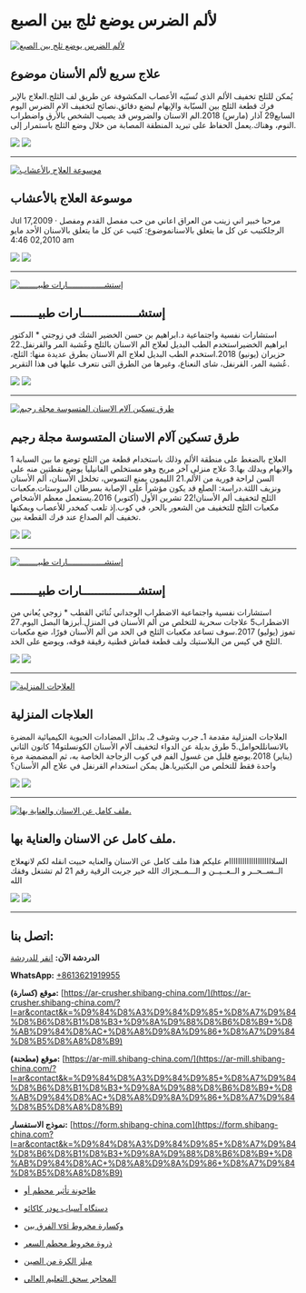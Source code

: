 # لألم الضرس يوضع ثلج بين الصبع

<a href="https://swt.shibang-china.com/?l=ar&img&k=%D9%84%D8%A3%D9%84%D9%85+%D8%A7%D9%84%D8%B6%D8%B1%D8%B3+%D9%8A%D9%88%D8%B6%D8%B9+%D8%AB%D9%84%D8%AC+%D8%A8%D9%8A%D9%86+%D8%A7%D9%84%D8%B5%D8%A8%D8%B9" target="_blank">![لألم الضرس يوضع ثلج بين الصبع](http://static.shibang-china.com/all-800x300/234.jpg)</a>

## علاج سريع لألم الأسنان موضوع
يُمكن للثلج تخفيف الألم الذي تُسبّبه الأعصاب المكشوفة عن طريق لف الثلج.العلاج بالإبر فرك قطعة الثلج بين السبّابة والإبهام لبضع دقائق.نصائح لتخفيف الام الضرس اليوم السابع29 آذار (مارس) 2018.الم الاسنان والضروس قد يصيب الشخص بالأرق واضطراب النوم، وهناك.يعمل الحفاظ على تبريد المنطقة المصابة من خلال وضع الثلج باستمرار إلى.


<a href="https://whatsapp.shibangsoft.com/WhatsApp.php" target="_blank" title="WhatsApp">![](http://static.shibang-china.com/icon/whatsapp.png)</a> <a href="https://swt.shibang-china.com/?l=ar&icon&k=%D9%84%D8%A3%D9%84%D9%85+%D8%A7%D9%84%D8%B6%D8%B1%D8%B3+%D9%8A%D9%88%D8%B6%D8%B9+%D8%AB%D9%84%D8%AC+%D8%A8%D9%8A%D9%86+%D8%A7%D9%84%D8%B5%D8%A8%D8%B9" target="_blank">![](http://static.shibang-china.com/icon/chat-ar.png)</a>

---

<a href="https://swt.shibang-china.com/?l=ar&img&k=%D9%84%D8%A3%D9%84%D9%85+%D8%A7%D9%84%D8%B6%D8%B1%D8%B3+%D9%8A%D9%88%D8%B6%D8%B9+%D8%AB%D9%84%D8%AC+%D8%A8%D9%8A%D9%86+%D8%A7%D9%84%D8%B5%D8%A8%D8%B9" target="_blank">![موسوعة العلاج بالأعشاب](http://static.shibang-china.com/all-800x300/1448.jpg)</a>

## موسوعة العلاج بالأعشاب
Jul 17,2009 · مرحبا خبير اني زينب من العراق اعاني من حب مفصل القدم ومفصل الرجلكتيب عن كل ما يتعلق بالاسنانموضوع: كتيب عن كل ما يتعلق بالاسنان الأحد مايو 02,2010 4:46 am


<a href="https://whatsapp.shibangsoft.com/WhatsApp.php" target="_blank" title="WhatsApp">![](http://static.shibang-china.com/icon/whatsapp.png)</a> <a href="https://swt.shibang-china.com/?l=ar&icon&k=%D9%84%D8%A3%D9%84%D9%85+%D8%A7%D9%84%D8%B6%D8%B1%D8%B3+%D9%8A%D9%88%D8%B6%D8%B9+%D8%AB%D9%84%D8%AC+%D8%A8%D9%8A%D9%86+%D8%A7%D9%84%D8%B5%D8%A8%D8%B9" target="_blank">![](http://static.shibang-china.com/icon/chat-ar.png)</a>

---

<a href="https://swt.shibang-china.com/?l=ar&img&k=%D9%84%D8%A3%D9%84%D9%85+%D8%A7%D9%84%D8%B6%D8%B1%D8%B3+%D9%8A%D9%88%D8%B6%D8%B9+%D8%AB%D9%84%D8%AC+%D8%A8%D9%8A%D9%86+%D8%A7%D9%84%D8%B5%D8%A8%D8%B9" target="_blank">![إستشــــــــــــــــارات طبيــــــــ](http://static.shibang-china.com/all-800x300/506.jpg)</a>

## إستشــــــــــــــــارات طبيــــــــ
استشارات نفسية واجتماعية د.ابراهيم بن حسن الخضير الشك في زوجتي * الدكتور ابراهيم الخضيراستخدم الطب البديل لعلاج الم الاسنان بالثلج وعُشبة المر والقرنفل.22 حزيران (يونيو) 2018.استخدم الطب البديل لعلاج الم الاسنان بطرق عديدة منها: الثلج، عُشبة المر، القرنفل، شاى النعناع، وغيرها من الطرق التى نتعرف عليها فى هذا التقرير.


<a href="https://whatsapp.shibangsoft.com/WhatsApp.php" target="_blank" title="WhatsApp">![](http://static.shibang-china.com/icon/whatsapp.png)</a> <a href="https://swt.shibang-china.com/?l=ar&icon&k=%D9%84%D8%A3%D9%84%D9%85+%D8%A7%D9%84%D8%B6%D8%B1%D8%B3+%D9%8A%D9%88%D8%B6%D8%B9+%D8%AB%D9%84%D8%AC+%D8%A8%D9%8A%D9%86+%D8%A7%D9%84%D8%B5%D8%A8%D8%B9" target="_blank">![](http://static.shibang-china.com/icon/chat-ar.png)</a>

---

<a href="https://swt.shibang-china.com/?l=ar&img&k=%D9%84%D8%A3%D9%84%D9%85+%D8%A7%D9%84%D8%B6%D8%B1%D8%B3+%D9%8A%D9%88%D8%B6%D8%B9+%D8%AB%D9%84%D8%AC+%D8%A8%D9%8A%D9%86+%D8%A7%D9%84%D8%B5%D8%A8%D8%B9" target="_blank">![طرق تسكين آلام الاسنان المتسوسة مجلة رجيم](http://static.shibang-china.com/all-800x300/309.jpg)</a>

## طرق تسكين آلام الاسنان المتسوسة مجلة رجيم
1 العلاج بالضغط على منطقة الألم وذلك باستخدام قطعة من الثلج توضع ما بين السبابة والابهام ويدلك بها.3 علاج منزلى آخر مريح وهو مستخلص الفانيليا يوضع نقطتين منه على السن لراحة فورية من الألم.21 الليمون يمنع التسوس، تخلخل الأسنان، ألم الأسنان ونزيف اللثة.دراسة: الصلع قد يكون مؤشراً على الإصابة بسرطان البروستات.مكعبات الثلج لتخفيف ألم الأسنان!22 تشرين الأول (أكتوبر) 2016.يستعمل معظم الأشخاص مكعبات الثلج للتخفيف من الشعور بالحر، في كوب.إذ تلعب كمخدر للأعصاب ويمكنها تخفيف ألم الصداع عند فرك القطعة بين.


<a href="https://whatsapp.shibangsoft.com/WhatsApp.php" target="_blank" title="WhatsApp">![](http://static.shibang-china.com/icon/whatsapp.png)</a> <a href="https://swt.shibang-china.com/?l=ar&icon&k=%D9%84%D8%A3%D9%84%D9%85+%D8%A7%D9%84%D8%B6%D8%B1%D8%B3+%D9%8A%D9%88%D8%B6%D8%B9+%D8%AB%D9%84%D8%AC+%D8%A8%D9%8A%D9%86+%D8%A7%D9%84%D8%B5%D8%A8%D8%B9" target="_blank">![](http://static.shibang-china.com/icon/chat-ar.png)</a>

---

<a href="https://swt.shibang-china.com/?l=ar&img&k=%D9%84%D8%A3%D9%84%D9%85+%D8%A7%D9%84%D8%B6%D8%B1%D8%B3+%D9%8A%D9%88%D8%B6%D8%B9+%D8%AB%D9%84%D8%AC+%D8%A8%D9%8A%D9%86+%D8%A7%D9%84%D8%B5%D8%A8%D8%B9" target="_blank">![إستشــــــــــــــــارات طبيــــــــ](http://static.shibang-china.com/all-800x300/542.jpg)</a>

## إستشــــــــــــــــارات طبيــــــــ
استشارات نفسية واجتماعية الاضطراب الوجداني ثُنائي القطب * زوجي يُعاني من الاضطراب5 علاجات سحرية للتخلص من ألم الأسنان فى المنزل.أبرزها البصل اليوم.27 تموز (يوليو) 2017.سوف تساعد مكعبات الثلج في الحد من ألم الأسنان فورًا، ضع مكعبات الثلج في كيس من البلاستيك ولف قطعة قماش قطنية رقيقة فوقه، ويوضع على الخد.


<a href="https://whatsapp.shibangsoft.com/WhatsApp.php" target="_blank" title="WhatsApp">![](http://static.shibang-china.com/icon/whatsapp.png)</a> <a href="https://swt.shibang-china.com/?l=ar&icon&k=%D9%84%D8%A3%D9%84%D9%85+%D8%A7%D9%84%D8%B6%D8%B1%D8%B3+%D9%8A%D9%88%D8%B6%D8%B9+%D8%AB%D9%84%D8%AC+%D8%A8%D9%8A%D9%86+%D8%A7%D9%84%D8%B5%D8%A8%D8%B9" target="_blank">![](http://static.shibang-china.com/icon/chat-ar.png)</a>

---

<a href="https://swt.shibang-china.com/?l=ar&img&k=%D9%84%D8%A3%D9%84%D9%85+%D8%A7%D9%84%D8%B6%D8%B1%D8%B3+%D9%8A%D9%88%D8%B6%D8%B9+%D8%AB%D9%84%D8%AC+%D8%A8%D9%8A%D9%86+%D8%A7%D9%84%D8%B5%D8%A8%D8%B9" target="_blank">![العلاجات المنزلية](http://static.shibang-china.com/all-800x300/1147.jpg)</a>

## العلاجات المنزلية
العلاجات المنزلية مقدمة 1ـ جرب وشوف 2ـ بدائل المضادات الحيوية الكيميائية المضرة بالانسانللحوامل.5 طرق بديلة عن الدواء لتخفيف آلام الأسنان الكونسلتو14 كانون الثاني (يناير) 2018.يوضع قليل من غسول الفم في كوب الزجاجة الخاصة به، ثم المضمضة مرة واحدة فقط للتخلص من البكتيريا.هل يمكن استخدام القرنفل في علاج ألم الأسنان؟


<a href="https://whatsapp.shibangsoft.com/WhatsApp.php" target="_blank" title="WhatsApp">![](http://static.shibang-china.com/icon/whatsapp.png)</a> <a href="https://swt.shibang-china.com/?l=ar&icon&k=%D9%84%D8%A3%D9%84%D9%85+%D8%A7%D9%84%D8%B6%D8%B1%D8%B3+%D9%8A%D9%88%D8%B6%D8%B9+%D8%AB%D9%84%D8%AC+%D8%A8%D9%8A%D9%86+%D8%A7%D9%84%D8%B5%D8%A8%D8%B9" target="_blank">![](http://static.shibang-china.com/icon/chat-ar.png)</a>

---

<a href="https://swt.shibang-china.com/?l=ar&img&k=%D9%84%D8%A3%D9%84%D9%85+%D8%A7%D9%84%D8%B6%D8%B1%D8%B3+%D9%8A%D9%88%D8%B6%D8%B9+%D8%AB%D9%84%D8%AC+%D8%A8%D9%8A%D9%86+%D8%A7%D9%84%D8%B5%D8%A8%D8%B9" target="_blank">![ملف كامل عن الاسنان والعناية بها.](http://static.shibang-china.com/all-800x300/1175.jpg)</a>

## ملف كامل عن الاسنان والعناية بها.
السلاااااااااااااااااااام عليكم هذا ملف كامل عن الاسنان والعنايه حبيت انقله لكم لانهعلاج الــســحــر و الــعــيــن و الـــمــجزاك الله خير جربت الرقية رقم 21 لم تشتغل وفقك الله


<a href="https://whatsapp.shibangsoft.com/WhatsApp.php" target="_blank" title="WhatsApp">![](http://static.shibang-china.com/icon/whatsapp.png)</a> <a href="https://swt.shibang-china.com/?l=ar&icon&k=%D9%84%D8%A3%D9%84%D9%85+%D8%A7%D9%84%D8%B6%D8%B1%D8%B3+%D9%8A%D9%88%D8%B6%D8%B9+%D8%AB%D9%84%D8%AC+%D8%A8%D9%8A%D9%86+%D8%A7%D9%84%D8%B5%D8%A8%D8%B9" target="_blank">![](http://static.shibang-china.com/icon/chat-ar.png)</a>

---
## اتصل بنا:

**الدردشة الآن:** [انقر للدردشة](https://swt.shibang-china.com?l=ar&contact&k=%D9%84%D8%A3%D9%84%D9%85+%D8%A7%D9%84%D8%B6%D8%B1%D8%B3+%D9%8A%D9%88%D8%B6%D8%B9+%D8%AB%D9%84%D8%AC+%D8%A8%D9%8A%D9%86+%D8%A7%D9%84%D8%B5%D8%A8%D8%B9)

**WhatsApp:**  [+8613621919955](https://whatsapp.shibangsoft.com/WhatsApp.php)

**موقع (كسارة):** [https://ar-crusher.shibang-china.com/](https://ar-crusher.shibang-china.com/?l=ar&contact&k=%D9%84%D8%A3%D9%84%D9%85+%D8%A7%D9%84%D8%B6%D8%B1%D8%B3+%D9%8A%D9%88%D8%B6%D8%B9+%D8%AB%D9%84%D8%AC+%D8%A8%D9%8A%D9%86+%D8%A7%D9%84%D8%B5%D8%A8%D8%B9)

**موقع (مطحنة):** [https://ar-mill.shibang-china.com/](https://ar-mill.shibang-china.com/?l=ar&contact&k=%D9%84%D8%A3%D9%84%D9%85+%D8%A7%D9%84%D8%B6%D8%B1%D8%B3+%D9%8A%D9%88%D8%B6%D8%B9+%D8%AB%D9%84%D8%AC+%D8%A8%D9%8A%D9%86+%D8%A7%D9%84%D8%B5%D8%A8%D8%B9)

**نموذج الاستفسار:** [https://form.shibang-china.com](https://form.shibang-china.com?l=ar&contact&k=%D9%84%D8%A3%D9%84%D9%85+%D8%A7%D9%84%D8%B6%D8%B1%D8%B3+%D9%8A%D9%88%D8%B6%D8%B9+%D8%AB%D9%84%D8%AC+%D8%A8%D9%8A%D9%86+%D8%A7%D9%84%D8%B5%D8%A8%D8%B9)

* [طاحونة تأثير محطم أو](../25/%D8%B7%D8%A7%D8%AD%D9%88%D9%86%D8%A9%20%D8%AA%D8%A3%D8%AB%D9%8A%D8%B1%20%D9%85%D8%AD%D8%B7%D9%85%20%D8%A3%D9%88.md)

* [دستگاه آسیاب پودر کاکائو](../22/%D8%AF%D8%B3%D8%AA%DA%AF%D8%A7%D9%87%20%D8%A2%D8%B3%DB%8C%D8%A7%D8%A8%20%D9%BE%D9%88%D8%AF%D8%B1%20%DA%A9%D8%A7%DA%A9%D8%A7%D8%A6%D9%88.md)

* [الفرق بين vsi وكسارة مخروط](../24/%D8%A7%D9%84%D9%81%D8%B1%D9%82%20%D8%A8%D9%8A%D9%86%20vsi%20%D9%88%D9%83%D8%B3%D8%A7%D8%B1%D8%A9%20%D9%85%D8%AE%D8%B1%D9%88%D8%B7.md)

* [ذروة مخروط محطم السعر](../23/%D8%B0%D8%B1%D9%88%D8%A9%20%D9%85%D8%AE%D8%B1%D9%88%D8%B7%20%D9%85%D8%AD%D8%B7%D9%85%20%D8%A7%D9%84%D8%B3%D8%B9%D8%B1.md)

* [ميلز الكرة من الصين](../23/%D9%85%D9%8A%D9%84%D8%B2%20%D8%A7%D9%84%D9%83%D8%B1%D8%A9%20%D9%85%D9%86%20%D8%A7%D9%84%D8%B5%D9%8A%D9%86.md)

* [المحاجر سحق التعليم العالي](../23/%D8%A7%D9%84%D9%85%D8%AD%D8%A7%D8%AC%D8%B1%20%D8%B3%D8%AD%D9%82%20%D8%A7%D9%84%D8%AA%D8%B9%D9%84%D9%8A%D9%85%20%D8%A7%D9%84%D8%B9%D8%A7%D9%84%D9%8A.md)